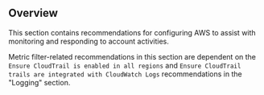 ## Overview

This section contains recommendations for configuring AWS to assist with monitoring and responding to account activities.

Metric filter-related recommendations in this section are dependent on the `Ensure CloudTrail is enabled in all regions` and `Ensure CloudTrail trails are integrated with CloudWatch Logs` recommendations in the "Logging" section.